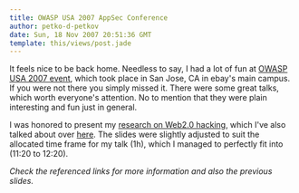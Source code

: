 ```yaml
---
title: OWASP USA 2007 AppSec Conference
author: petko-d-petkov
date: Sun, 18 Nov 2007 20:51:36 GMT
template: this/views/post.jade
---
```


It feels nice to be back home. Needless to say, I had a lot of fun at [OWASP USA 2007 event](http://www.owasp.org/index.php/7th_OWASP_AppSec_Conference_-_San_Jose_2007/Agenda), which took place in San Jose, CA in ebay's main campus. If you were not there you simply missed it. There were some great talks, which worth everyone's attention. No to mention that they were plain interesting and fun just in general.

I was honored to present my [research on Web2.0 hacking](/blog/for-my-next-trick-hacking-web20), which I've also talked about over [here](/blog/owasp-day-2007). The slides were slightly adjusted to suit the allocated time frame for my talk (1h), which I managed to perfectly fit into (11:20 to 12:20).

_Check the referenced links for more information and also the previous slides._
